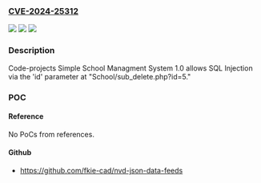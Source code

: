 ### [CVE-2024-25312](https://cve.mitre.org/cgi-bin/cvename.cgi?name=CVE-2024-25312)
![](https://img.shields.io/static/v1?label=Product&message=n%2Fa&color=blue)
![](https://img.shields.io/static/v1?label=Version&message=n%2Fa&color=blue)
![](https://img.shields.io/static/v1?label=Vulnerability&message=n%2Fa&color=brighgreen)

### Description

Code-projects Simple School Managment System 1.0 allows SQL Injection via the 'id' parameter at "School/sub_delete.php?id=5."

### POC

#### Reference
No PoCs from references.

#### Github
- https://github.com/fkie-cad/nvd-json-data-feeds

